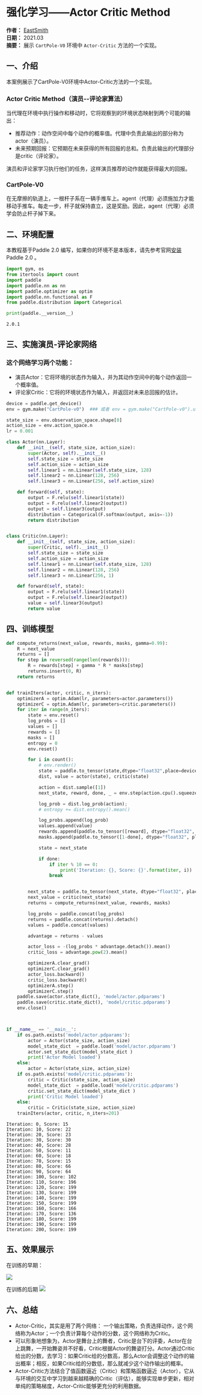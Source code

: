 # **强化学习——Actor Critic Method**
**作者：** [EastSmith](https://github.com/EastSmith)<br>
**日期：** 2021.03 <br>
**摘要：** 展示 `CartPole-V0` 环境中 `Actor-Critic` 方法的一个实现。

## **一、介绍**
本案例展示了CartPole-V0环境中Actor-Critic方法的一个实现。

### Actor Critic Method（演员--评论家算法）
当代理在环境中执行操作和移动时，它将观察到的环境状态映射到两个可能的输出：
* 推荐动作：动作空间中每个动作的概率值。代理中负责此输出的部分称为actor（演员）。
* 未来预期回报：它预期在未来获得的所有回报的总和。负责此输出的代理部分是critic（评论家）。

演员和评论家学习执行他们的任务，这样演员推荐的动作就能获得最大的回报。

### CartPole-V0
在无摩擦的轨道上，一根杆子系在一辆手推车上。agent（代理）必须施加力才能移动手推车。每走一步，杆子就保持直立，这是奖励。因此，agent（代理）必须学会防止杆子掉下来。

## **二、环境配置**
本教程基于Paddle 2.0 编写，如果你的环境不是本版本，请先参考官网[安装](https://www.paddlepaddle.org.cn/install/quick) Paddle 2.0 。


```python
import gym, os
from itertools import count
import paddle
import paddle.nn as nn
import paddle.optimizer as optim
import paddle.nn.functional as F
from paddle.distribution import Categorical

print(paddle.__version__)
```

    2.0.1


## **三、实施演员-评论家网络**
### 这个网络学习两个功能：
* 演员Actor：它将环境的状态作为输入，并为其动作空间中的每个动作返回一个概率值。
* 评论家Critic：它将的环境状态作为输入，并返回对未来总回报的估计。


```python
device = paddle.get_device()
env = gym.make("CartPole-v0")  ### 或者 env = gym.make("CartPole-v0").unwrapped 开启无锁定环境训练

state_size = env.observation_space.shape[0]
action_size = env.action_space.n
lr = 0.001

class Actor(nn.Layer):
    def __init__(self, state_size, action_size):
        super(Actor, self).__init__()
        self.state_size = state_size
        self.action_size = action_size
        self.linear1 = nn.Linear(self.state_size, 128)
        self.linear2 = nn.Linear(128, 256)
        self.linear3 = nn.Linear(256, self.action_size)

    def forward(self, state):
        output = F.relu(self.linear1(state))
        output = F.relu(self.linear2(output))
        output = self.linear3(output)
        distribution = Categorical(F.softmax(output, axis=-1))
        return distribution


class Critic(nn.Layer):
    def __init__(self, state_size, action_size):
        super(Critic, self).__init__()
        self.state_size = state_size
        self.action_size = action_size
        self.linear1 = nn.Linear(self.state_size, 128)
        self.linear2 = nn.Linear(128, 256)
        self.linear3 = nn.Linear(256, 1)

    def forward(self, state):
        output = F.relu(self.linear1(state))
        output = F.relu(self.linear2(output))
        value = self.linear3(output)
        return value

```

## **四、训练模型**


```python
def compute_returns(next_value, rewards, masks, gamma=0.99):
    R = next_value
    returns = []
    for step in reversed(range(len(rewards))):
        R = rewards[step] + gamma * R * masks[step]
        returns.insert(0, R)
    return returns


def trainIters(actor, critic, n_iters):
    optimizerA = optim.Adam(lr, parameters=actor.parameters())
    optimizerC = optim.Adam(lr, parameters=critic.parameters())
    for iter in range(n_iters):
        state = env.reset()
        log_probs = []
        values = []
        rewards = []
        masks = []
        entropy = 0
        env.reset()

        for i in count():
            # env.render()
            state = paddle.to_tensor(state,dtype="float32",place=device)
            dist, value = actor(state), critic(state)

            action = dist.sample([1])
            next_state, reward, done, _ = env.step(action.cpu().squeeze(0).numpy())

            log_prob = dist.log_prob(action);
            # entropy += dist.entropy().mean()

            log_probs.append(log_prob)
            values.append(value)
            rewards.append(paddle.to_tensor([reward], dtype="float32", place=device))
            masks.append(paddle.to_tensor([1-done], dtype="float32", place=device))

            state = next_state

            if done:
                if iter % 10 == 0:
                    print('Iteration: {}, Score: {}'.format(iter, i))
                break


        next_state = paddle.to_tensor(next_state, dtype="float32", place=device)
        next_value = critic(next_state)
        returns = compute_returns(next_value, rewards, masks)

        log_probs = paddle.concat(log_probs)
        returns = paddle.concat(returns).detach()
        values = paddle.concat(values)

        advantage = returns - values

        actor_loss = -(log_probs * advantage.detach()).mean()
        critic_loss = advantage.pow(2).mean()

        optimizerA.clear_grad()
        optimizerC.clear_grad()
        actor_loss.backward()
        critic_loss.backward()
        optimizerA.step()
        optimizerC.step()
    paddle.save(actor.state_dict(), 'model/actor.pdparams')
    paddle.save(critic.state_dict(), 'model/critic.pdparams')
    env.close()



if __name__ == '__main__':
    if os.path.exists('model/actor.pdparams'):
        actor = Actor(state_size, action_size)
        model_state_dict  = paddle.load('model/actor.pdparams')
        actor.set_state_dict(model_state_dict )
        print('Actor Model loaded')
    else:
        actor = Actor(state_size, action_size)
    if os.path.exists('model/critic.pdparams'):
        critic = Critic(state_size, action_size)
        model_state_dict  = paddle.load('model/critic.pdparams')
        critic.set_state_dict(model_state_dict )
        print('Critic Model loaded')
    else:
        critic = Critic(state_size, action_size)
    trainIters(actor, critic, n_iters=201)
```

    Iteration: 0, Score: 15
    Iteration: 10, Score: 22
    Iteration: 20, Score: 23
    Iteration: 30, Score: 30
    Iteration: 40, Score: 28
    Iteration: 50, Score: 11
    Iteration: 60, Score: 18
    Iteration: 70, Score: 15
    Iteration: 80, Score: 66
    Iteration: 90, Score: 64
    Iteration: 100, Score: 102
    Iteration: 110, Score: 196
    Iteration: 120, Score: 199
    Iteration: 130, Score: 199
    Iteration: 140, Score: 199
    Iteration: 150, Score: 199
    Iteration: 160, Score: 166
    Iteration: 170, Score: 136
    Iteration: 180, Score: 199
    Iteration: 190, Score: 199
    Iteration: 200, Score: 199


## **五、效果展示**
在训练的早期：

![](https://ai-studio-static-online.cdn.bcebos.com/d8826cc5bb8a4106bdd871a7f35c449d90029a3ae3f6465aa373c614baa78a9f)

在训练的后期
![](https://ai-studio-static-online.cdn.bcebos.com/88b967da1ba74e049b3ff28dd9083d1e527ba734dc064a798374f99199f84086)


## **六、总结**

* Actor-Critic，其实是用了两个网络： 一个输出策略，负责选择动作，这个网络称为Actor；一个负责计算每个动作的分数，这个网络称为Critic。
* 可以形象地想象为，Actor是舞台上的舞者，Critic是台下的评委，Actor在台上跳舞，一开始舞姿并不好看，Critic根据Actor的舞姿打分。Actor通过Critic给出的分数，去学习：如果Critic给的分数高，那么Actor会调整这个动作的输出概率；相反，如果Critic给的分数低，那么就减少这个动作输出的概率。
* Actor-Critic方法结合了值函数逼近（Critic）和策略函数逼近（Actor），它从与环境的交互中学习到越来越精确的Critic（评估），能够实现单步更新，相对单纯的策略梯度，Actor-Critic能够更充分的利用数据。
